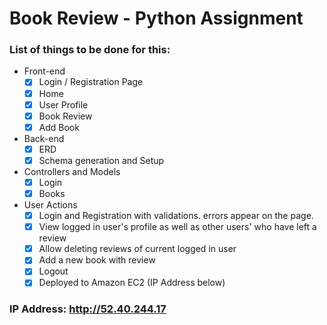# Book Review - Python Assignment

### List of things to be done for this:
+ Front-end
  - [x] Login / Registration Page
  - [x] Home
  - [x] User Profile
  - [x] Book Review
  - [x] Add Book

+ Back-end
  - [x] ERD
  - [x] Schema generation and Setup

+ Controllers and Models
  - [x] Login
  - [x] Books

+ User Actions
  - [x] Login and Registration with validations. errors appear on the page.
  - [x] View logged in user's profile as well as other users' who have left a review
  - [x] Allow deleting reviews of current logged in user
  - [x] Add a new book with review
  - [x] Logout
  - [x] Deployed to Amazon EC2 (IP Address below)

### IP Address: http://52.40.244.17
